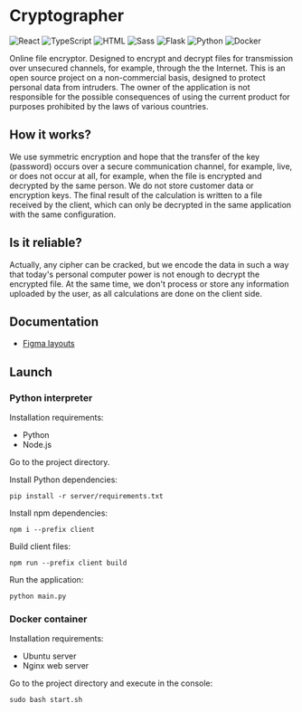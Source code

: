 # Cryptographer

<!-- https://github.com/inttter/md-badges -->
![React](https://img.shields.io/badge/React-%2320232a.svg?logo=react&logoColor=%2361DAFB)
![TypeScript](https://img.shields.io/badge/TypeScript-3178C6?logo=typescript&logoColor=fff)
![HTML](https://img.shields.io/badge/HTML-%23E34F26.svg?logo=html5&logoColor=white)
![Sass](https://img.shields.io/badge/Sass-C69?logo=sass&logoColor=fff)
![Flask](https://img.shields.io/badge/Flask-000?logo=flask&logoColor=fff)
![Python](https://img.shields.io/badge/Python-3776AB?logo=python&logoColor=fff)
![Docker](https://img.shields.io/badge/Docker-2496ED?logo=docker&logoColor=fff)

Online file encryptor. Designed to encrypt and decrypt files for transmission over unsecured channels, for example, through the the Internet. This is an open source project on a non-commercial basis, designed to protect personal data from intruders. The owner of the application is not responsible for the possible consequences of using the current product for purposes prohibited by the laws of various countries.

## How it works?

We use symmetric encryption and hope that the transfer of the key (password) occurs over a secure communication channel, for example, live, or does not occur at all, for example, when the file is encrypted and decrypted by the same person.
We do not store customer data or encryption keys. The final result of the calculation is written to a file received by the client, which can only be decrypted in the same application with the same configuration.

## Is it reliable?

Actually, any cipher can be cracked, but we encode the data in such a way that today's personal computer power is not enough to decrypt the encrypted file. At the same time, we don't process or store any information uploaded by the user, as all calculations are done on the client side.

## Documentation

- [Figma layouts](https://www.figma.com/proto/vJngV2H7MrnI0pt3XD4Bos/Cryptographer?t=iBSnFTpCMg47VyAc-0&scaling=contain&content-scaling=fixed&page-id=0%3A1&node-id=1140-161)

## Launch

### Python interpreter

Installation requirements:
- Python
- Node.js

Go to the project directory.

Install Python dependencies:

```
pip install -r server/requirements.txt
```

Install npm dependencies:

```
npm i --prefix client
```

Build client files:

```
npm run --prefix client build
```

Run the application:

```
python main.py
```

### Docker container

Installation requirements:
- Ubuntu server
- Nginx web server

Go to the project directory and execute in the console:

```
sudo bash start.sh
```